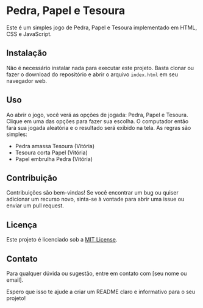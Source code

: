 # Pedra, Papel e Tesoura

Este é um simples jogo de Pedra, Papel e Tesoura implementado em HTML, CSS e JavaScript.

## Instalação

Não é necessário instalar nada para executar este projeto. Basta clonar ou fazer o download do repositório e abrir o arquivo `index.html` em seu navegador web.

## Uso

Ao abrir o jogo, você verá as opções de jogada: Pedra, Papel e Tesoura. Clique em uma das opções para fazer sua escolha. O computador então fará sua jogada aleatória e o resultado será exibido na tela. As regras são simples:

- Pedra amassa Tesoura (Vitória)
- Tesoura corta Papel (Vitória)
- Papel embrulha Pedra (Vitória)

## Contribuição

Contribuições são bem-vindas! Se você encontrar um bug ou quiser adicionar um recurso novo, sinta-se à vontade para abrir uma issue ou enviar um pull request.

## Licença

Este projeto é licenciado sob a [MIT License](LICENSE).

## Contato

Para qualquer dúvida ou sugestão, entre em contato com [seu nome ou email].

Espero que isso te ajude a criar um README claro e informativo para o seu projeto!

